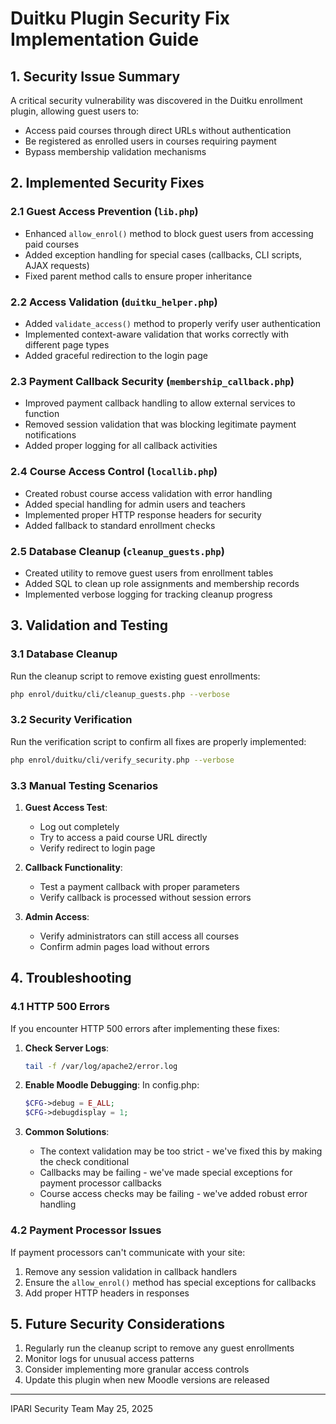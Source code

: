 # Duitku Plugin Security Fix Implementation Guide

## 1. Security Issue Summary

A critical security vulnerability was discovered in the Duitku enrollment plugin, allowing guest users to:

-   Access paid courses through direct URLs without authentication
-   Be registered as enrolled users in courses requiring payment
-   Bypass membership validation mechanisms

## 2. Implemented Security Fixes

### 2.1 Guest Access Prevention (`lib.php`)

-   Enhanced `allow_enrol()` method to block guest users from accessing paid courses
-   Added exception handling for special cases (callbacks, CLI scripts, AJAX requests)
-   Fixed parent method calls to ensure proper inheritance

### 2.2 Access Validation (`duitku_helper.php`)

-   Added `validate_access()` method to properly verify user authentication
-   Implemented context-aware validation that works correctly with different page types
-   Added graceful redirection to the login page

### 2.3 Payment Callback Security (`membership_callback.php`)

-   Improved payment callback handling to allow external services to function
-   Removed session validation that was blocking legitimate payment notifications
-   Added proper logging for all callback activities

### 2.4 Course Access Control (`locallib.php`)

-   Created robust course access validation with error handling
-   Added special handling for admin users and teachers
-   Implemented proper HTTP response headers for security
-   Added fallback to standard enrollment checks

### 2.5 Database Cleanup (`cleanup_guests.php`)

-   Created utility to remove guest users from enrollment tables
-   Added SQL to clean up role assignments and membership records
-   Implemented verbose logging for tracking cleanup progress

## 3. Validation and Testing

### 3.1 Database Cleanup

Run the cleanup script to remove existing guest enrollments:

```bash
php enrol/duitku/cli/cleanup_guests.php --verbose
```

### 3.2 Security Verification

Run the verification script to confirm all fixes are properly implemented:

```bash
php enrol/duitku/cli/verify_security.php --verbose
```

### 3.3 Manual Testing Scenarios

1. **Guest Access Test**:

    - Log out completely
    - Try to access a paid course URL directly
    - Verify redirect to login page

2. **Callback Functionality**:

    - Test a payment callback with proper parameters
    - Verify callback is processed without session errors

3. **Admin Access**:
    - Verify administrators can still access all courses
    - Confirm admin pages load without errors

## 4. Troubleshooting

### 4.1 HTTP 500 Errors

If you encounter HTTP 500 errors after implementing these fixes:

1. **Check Server Logs**:

    ```bash
    tail -f /var/log/apache2/error.log
    ```

2. **Enable Moodle Debugging**:
   In config.php:

    ```php
    $CFG->debug = E_ALL;
    $CFG->debugdisplay = 1;
    ```

3. **Common Solutions**:
    - The context validation may be too strict - we've fixed this by making the check conditional
    - Callbacks may be failing - we've made special exceptions for payment processor callbacks
    - Course access checks may be failing - we've added robust error handling

### 4.2 Payment Processor Issues

If payment processors can't communicate with your site:

1. Remove any session validation in callback handlers
2. Ensure the `allow_enrol()` method has special exceptions for callbacks
3. Add proper HTTP headers in responses

## 5. Future Security Considerations

1. Regularly run the cleanup script to remove any guest enrollments
2. Monitor logs for unusual access patterns
3. Consider implementing more granular access controls
4. Update this plugin when new Moodle versions are released

---

IPARI Security Team
May 25, 2025
